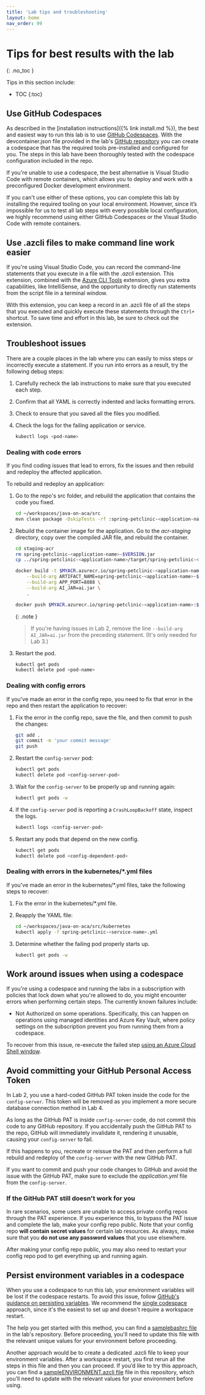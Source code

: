 ```yaml
---
title: 'Lab tips and troubleshooting'
layout: home
nav_order: 99
---
```


# Tips for best results with the lab
{: .no_toc }

Tips in this section include:

- TOC
{:toc}

## Use GitHub Codespaces

As described in the [installation instructions]({% link install.md %}), the best and easiest way to run this lab is to use [GitHub Codespaces](https://github.com/features/codespaces). With the devcontainer.json file provided in the lab's [GitHub repository](https://github.com/Azure-Samples/java-on-aca) you can create a codespace that has the required tools pre-installed and configured for you. The steps in this lab have been thoroughly tested with the codespace configuration included in the repo. 

If you're unable to use a codespace, the best alternative is Visual Studio Code with remote containers, which allows you to deploy and work with a preconfigured Docker development environment. 

If you can't use either of these options, you can complete this lab by installing the required tooling on your local environment. However, since it’s impossible for us to test all lab steps with every possible local configuration, we highly recommend using either GitHub Codespaces or the Visual Studio Code with remote containers.

## Use .azcli files to make command line work easier 

If you're using Visual Studio Code, you can record the command-line statements that you execute in a file with the _.azcli_ extension. This extension, combined with the [Azure CLI Tools](https://marketplace.visualstudio.com/items?itemName=ms-vscode.azurecli) extension, gives you extra capabilities, like IntelliSense, and the opportunity to directly run statements from the script file in a terminal window. 

With this extension, you can keep a record in an .azcli file of all the steps that you executed and quickly execute these statements through the `Ctrl+` shortcut. To save time and effort in this lab, be sure to check out the extension.

## Troubleshoot issues

There are a couple places in the lab where you can easily to miss steps or incorrectly execute a statement. If you run into errors as a result,  try the following debug steps:

1.	Carefully recheck the lab instructions to make sure that you executed each step.

1.	Confirm that all YAML is correctly indented and lacks formatting errors.

1.	Check to ensure that you saved all the files you modified.

1.	Check the logs for the failing application or service.

      ```bash
      kubectl logs <pod-name>
      ```

### Dealing with code errors

If you find coding issues that lead to errors, fix the issues and then rebuild and redeploy the affected application.

To rebuild and redeploy an application:

1.	Go to the repo's src folder, and rebuild the application that contains the code you fixed.

      ```bash
      cd ~/workspaces/java-on-aca/src
      mvn clean package -DskipTests -rf :spring-petclinic-<application-name>
      ```

1. Rebuild the container image for the application. Go to the _acr-staging_ directory, copy over the compiled JAR file, and rebuild the container.

   ```bash
   cd staging-acr
   rm spring-petclinic-<application-name>-$VERSION.jar
   cp ../spring-petclinic-<application-name>/target/spring-petclinic-<application-name>-$VERSION.jar spring-petclinic-<application-name>-$VERSION.jar
   
   docker build -t $MYACR.azurecr.io/spring-petclinic-<application-name>:$VERSION \
       --build-arg ARTIFACT_NAME=spring-petclinic-<application-name>-$VERSION.jar \
       --build-arg APP_PORT=8888 \
       --build-arg AI_JAR=ai.jar \
       .

   docker push $MYACR.azurecr.io/spring-petclinic-<application-name>:$VERSION
   ```

   {: .note }
   > If you're having issues in Lab 2, remove the line `--build-arg AI_JAR=ai.jar` from the preceding statement. (It's only needed for Lab 3.)

1. Restart the pod.

   ```bash
   kubectl get pods
   kubectl delete pod <pod-name> 
   ```

### Dealing with config errors

If you've made an error in the config repo, you need to fix that error in the repo and then restart the application to recover:

1. Fix the error in the config repo, save the file, and then commit to push the changes:

   ```bash
   git add .
   git commit -m 'your commit message'
   git push
   ```

1. Restart the `config-server` pod:

   ```bash
   kubectl get pods
   kubectl delete pod <config-server-pod> 
   ```

1. Wait for the `config-server` to be properly up and running again:

   ```bash
   kubectl get pods -w
   ```

1. If the `config-server` pod is reporting a `CrashLoopBackoff` state, inspect the logs.

   ```bash
   kubectl logs <config-server-pod> 
   ```

1. Restart any pods that depend on the new config.

   ```bash
   kubectl get pods
   kubectl delete pod <config-dependent-pod> 
   ```

### Dealing with errors in the kubernetes/*.yml files

If you've made an error in the kubernetes/*.yml files, take the following steps to recover:

1. Fix the error in the kubernetes/*.yml file.

1. Reapply the YAML file:

   ```bash
   cd ~/workspaces/java-on-aca/src/kubernetes
   kubectl apply -f spring-petclinic-<service-name>.yml
   ```

1. Determine whether the failing pod properly starts up.

   ```bash
   kubectl get pods -w
   ```

## Work around issues when using a codespace

If you're using a codespace and running  the labs in a subscription with policies that lock down what you're allowed to do, you might encounter errors when performing certain steps. The currently known failures include:

- Not Authorized on some operations. Specifically, this can happen on operations using managed identities and Azure Key Vault, where policy settings on the subscription prevent you from running them from a codespace.

To recover from this issue, re-execute the failed step [using an Azure Cloud Shell window](https://learn.microsoft.com/en-us/azure/cloud-shell/using-the-shell-window).

## Avoid committing your GitHub Personal Access Token

In Lab 2, you use a hard-coded GitHub PAT token inside the code for the `config-server`. This token will be removed as you implement a more secure database connection method in Lab 4. 

As long as the GitHub PAT is inside `config-server` code, do not commit this code to any GitHub repository. If you accidentally push the GitHub PAT to the repo, GitHub will immediately invalidate it, rendering it unusable, causing your `config-server` to fail.

If this happens to you, recreate or reissue the PAT and then perform a full rebuild and redeploy of the `config-server` with the new GitHub PAT.

If you want to commit and push your code changes to GitHub and avoid the issue with the GitHub PAT, make sure to exclude the _application.yml_ file from the `config-server`.

### If the GitHub PAT still doesn't work for you

In rare scenarios, some users are unable to access private config repos through the PAT experience. If you experience this, to bypass the PAT issue and complete the lab, make your config repo public. Note that your config repo **will contain secret values** for certain lab resources. As always, make sure that you **do not use any password values** that you use elsewhere. 

After making your config repo public, you may also need to restart your config repo pod to get everything up and running again.

## Persist environment variables in a codespace

When you use  a codespace to run this lab, your environment variables will be lost if the codespace restarts. To avoid this issue, follow [GitHub's guidance on persisting variables](https://docs.github.com/en/enterprise-cloud@latest/codespaces/developing-in-codespaces/persisting-environment-variables-and-temporary-files). We recommend the [single codespace](https://docs.github.com/en/enterprise-cloud@latest/codespaces/developing-in-codespaces/persisting-environment-variables-and-temporary-files#for-a-single-codespace) approach, since it's the easiest to set up and doesn't require a workspace restart.

The help you get started with this method, you can find a [samplebashrc file](https://github.com/Azure-Samples/java-on-aca/blob/main/solution/samplebashrc) in the lab's repository. Before proceeding, you'll need to update this file with the relevant unique values for your environment before proceeding.

Another approach would be to create a dedicated .azcli file to keep your environment variables. After a workspace restart, you first rerun all the steps in this file and then you can proceed. If you’d like to try this approach, you can find a [sampleENVIRONMENT.azcli file](https://github.com/Azure-Samples/java-on-aca/blob/main/solution/sampleENVIRONMENT.azcli) file in this repository, which you’ll need to update with the relevant values for your environment before using.

